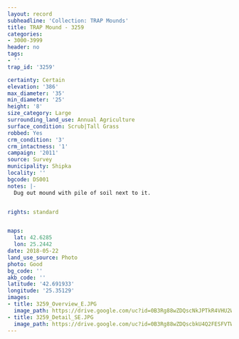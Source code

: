 ```yaml
---
layout: record
subheadline: 'Collection: TRAP Mounds'
title: TRAP Mound - 3259
categories:
- 3000-3999
header: no
tags:
- ''
trap_id: '3259'

certainty: Certain
elevation: '386'
max_diameter: '35'
min_diameter: '25'
height: '8'
size_category: Large
surrounding_land_use: Annual Agriculture
surface_condition: Scrub|Tall Grass
robbed: Yes
crm_condition: '3'
crm_intactness: '1'
campaign: '2011'
source: Survey
municipality: Shipka
locality: ''
bgcode: DS001
notes: |-
  Dug out mound with pile of soil next to it.


rights: standard


maps:
  lat: 42.6285
  lon: 25.2442
date: 2018-05-22
land_use_source: Photo
photo: Good
bg_code: ''
akb_code: ''
latitude: '42.691933'
longitude: '25.35129'
images:
- title: 3259_Overview_E.JPG
  image_path: https://drive.google.com/uc?id=0B3Rg88wZDQscNkJPTkR4VHU2WEE
- title: 3259_Detail_SE.JPG
  image_path: https://drive.google.com/uc?id=0B3Rg88wZDQscbkU4Q2FESFVTWm8
---
```

